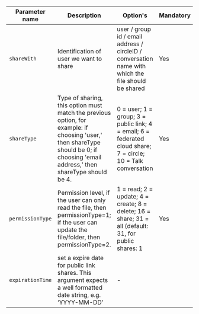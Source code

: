 
| Parameter name       | Description                      | Option's                                                                                                       | Mandatory                                            |
|----------------------|----------------------------------|----------------------------------------------------------------------------------------------------------------|------------------------------------------------------|
| `shareWith`          | Identification of user we want to share | user / group id / email address / circleID / conversation name with which the file should be shared            | Yes                                                  |
| `shareType`          | Type of sharing, this option must match the previous option, for example: if choosing 'user,' then shareType should be 0; if choosing 'email address,' then shareType should be 4.                 | 0 = user; 1 = group; 3 = public link; 4 = email; 6 = federated cloud share; 7 = circle; 10 = Talk conversation | Yes             |
| `permissionType`    |   Permission level, if the user can only read the file, then permissionType=1; if the user can update the file/folder, then permissionType=2.                         | 1 = read; 2 = update; 4 = create; 8 = delete; 16 = share; 31 = all (default: 31, for public shares: 1          | Yes |
| `expirationTime` |          set a expire date for public link shares. This argument expects a well formatted date string, e.g. ‘YYYY-MM-DD’                        | -                                                              
